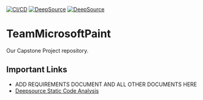 [![CI/CD](https://github.com/JaredRathbun/TeamMicrosoftPaint/actions/workflows/buildtestandpublish.yml/badge.svg)](https://github.com/JaredRathbun/TeamMicrosoftPaint/actions/workflows/buildtestandpublish.yml)
[![DeepSource](https://deepsource.io/gh/JaredRathbun/TeamMicrosoftPaint.svg/?label=active+issues&show_trend=true&token=0XX6hXOaKY9fpq3BJ4l27N9O)](https://deepsource.io/gh/JaredRathbun/TeamMicrosoftPaint/?ref=repository-badge)
[![DeepSource](https://deepsource.io/gh/JaredRathbun/TeamMicrosoftPaint.svg/?label=resolved+issues&show_trend=true&token=0XX6hXOaKY9fpq3BJ4l27N9O)](https://deepsource.io/gh/JaredRathbun/TeamMicrosoftPaint/?ref=repository-badge)
# TeamMicrosoftPaint
Our Capstone Project repository.

## Important Links
- ADD REQUIREMENTS DOCUMENT AND ALL OTHER DOCUMENTS HERE
- [Deepsource Static Code Analysis](https://deepsource.io/gh/JaredRathbun/TeamMicrosoftPaint)
